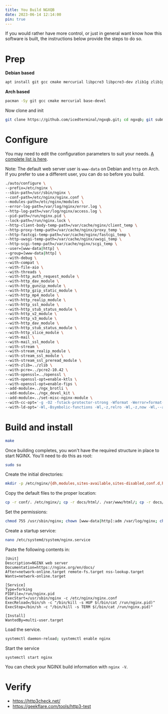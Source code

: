 ```yaml
---
title: You Build NGXQB
date: 2023-06-14 12:14:00
pin: true
---
```


If you would rather have more control, or just in general want know how this software is built, the instructions below provide the steps to do so.

# Prep
**Debian based**
```bash
apt install git gcc cmake mercurial libpcre3 libpcre3-dev zlib1g zlib1g-dev libperl-dev libxslt1-dev libgd-ocaml-dev libgeoip-dev -y;
```
**Arch based**
```bash
pacman -Sy git gcc cmake mercurial base-devel
```
Now clone and init
```bash
git clone https://github.com/icedterminal/ngxqb.git; cd ngxqb; git submodule update --init --recursive; cd nginx;
```

# Configure
You may need to edit the configuration parameters to suit your needs. [A complete list is here](https://nginx.org/en/docs/configure.html).

Note: The default web server user is `www-data` on Debian and `http` on Arch. If you prefer to use a different user, you can do so before you build.

```bash
./auto/configure \
--prefix=/etc/nginx \
--sbin-path=/usr/sbin/nginx \
--conf-path=/etc/nginx/nginx.conf \
--modules-path=/etc/nginx/modules \
--error-log-path=/var/log/nginx/error.log \
--http-log-path=/var/log/nginx/access.log \
--pid-path=/run/nginx.pid \
--lock-path=/run/nginx.lock \
--http-client-body-temp-path=/var/cache/nginx/client_temp \
--http-proxy-temp-path=/var/cache/nginx/proxy_temp \
--http-fastcgi-temp-path=/var/cache/nginx/fastcgi_temp \
--http-uwsgi-temp-path=/var/cache/nginx/uwsgi_temp \
--http-scgi-temp-path=/var/cache/nginx/scgi_temp \
--user=[www-data|http] \
--group=[www-data|http] \
--with-debug \
--with-compat \
--with-file-aio \
--with-threads \
--with-http_auth_request_module \
--with-http_dav_module \
--with-http_gunzip_module \
--with-http_gzip_static_module \
--with-http_mp4_module \
--with-http_realip_module \
--with-http_ssl_module \
--with-http_stub_status_module \
--with-http_v2_module \
--with-http_v3_module \
--with-http_dav_module \
--with-http_stub_status_module \
--with-http_slice_module \
--with-mail \
--with-mail_ssl_module \
--with-stream \
--with-stream_realip_module \
--with-stream_ssl_module \
--with-stream_ssl_preread_module \
--with-zlib=../zlib \
--with-pcre=../pcre2-10.42 \
--with-openssl=../openssl \
--with-openssl-opt=enable-ktls \
--with-openssl-opt=enable-fips \
--add-module=../ngx_brotli \
--add-module=../ngx_devel_kit \
--add-module=../set-misc-nginx-module \
--with-cc-opt='-g -O2 -fstack-protector-strong -Wformat -Werror=format-security -Wp,-D_FORTIFY_SOURCE=2 -fPIC' \
--with-ld-opt='-Wl,-Bsymbolic-functions -Wl,-z,relro -Wl,-z,now -Wl,--as-needed -pie'
```
# Build and install
```bash
make
```
Once building completes, you won't have the required structure in place to start NGINX. You'll need to do this as root:
```bash
sudo su
```
Create the initial directories:
```bash
mkdir -p /etc/nginx/{dh,modules,sites-available,sites-disabled,conf.d,html} /var/cache/nginx/{client_temp,proxy_temp,fastcgi_temp,uwsgi_temp,scgi_temp} /var/log/nginx /var/www/html 
```
Copy the default files to the proper location:
```bash
cp -r conf/. /etc/nginx/; cp -r docs/html/. /var/www/html/; cp -r docs/html/. /etc/nginx/html/; cp objs/nginx /usr/sbin/nginx; 
```
Set the permissions:
```bash
chmod 755 /usr/sbin/nginx; chown [www-data|http]:adm /var/log/nginx; chmod 755 /var/log/nginx; find /var/cache/nginx -type d | xargs chown [www-data|http]:root; find /var/cache/nginx -type d | xargs chmod 755
```
Create a startup service:
```bash
nano /etc/systemd/system/nginx.service
```
Paste the following contents in:
```
[Unit]
Description=NGINX web server
Documentation=https://nginx.org/en/docs/
After=network-online.target remote-fs.target nss-lookup.target
Wants=network-online.target

[Service]
Type=forking
PIDFile=/run/nginx.pid
ExecStart=/usr/sbin/nginx -c /etc/nginx/nginx.conf
ExecReload=/bin/sh -c "/bin/kill -s HUP $(/bin/cat /run/nginx.pid)"
ExecStop=/bin/sh -c "/bin/kill -s TERM $(/bin/cat /run/nginx.pid)"

[Install]
WantedBy=multi-user.target
```
Load the service.
```bash
systemctl daemon-reload; systemctl enable nginx
```
Start the service
```
systemctl start nginx
```

You can check your NGINX build information with `nginx -V`.

# Verify
- https://http3check.net/
- https://geekflare.com/tools/http3-test
